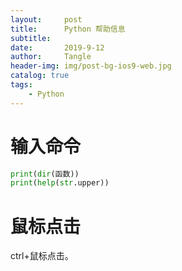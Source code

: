 ```yaml
---
layout:     post
title:      Python 帮助信息
subtitle:   
date:       2019-9-12
author:     Tangle
header-img: img/post-bg-ios9-web.jpg
catalog: true
tags:
    - Python
---
```


# 输入命令

```Python
print(dir(函数))
print(help(str.upper))
```

# 鼠标点击

ctrl+鼠标点击。
